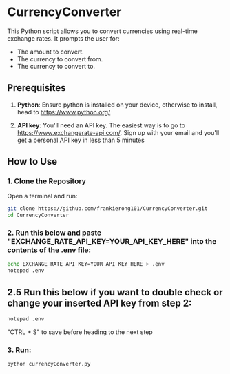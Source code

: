 # CurrencyConverter

This Python script allows you to convert currencies using real-time exchange rates. It prompts the user for:
- The amount to convert.
- The currency to convert from.
- The currency to convert to.
  
## Prerequisites

1. **Python**: Ensure python is installed on your device, otherwise to install, head to https://www.python.org/

2. **API key**: You'll need an API key. The easiest way is to go to https://www.exchangerate-api.com/. Sign up with your email and you'll get a personal API key in less than 5 minutes

## How to Use  

### 1. Clone the Repository  
Open a terminal and run:  

```sh
git clone https://github.com/frankierong101/CurrencyConverter.git
cd CurrencyConverter
```

### 2. Run this below and paste "EXCHANGE_RATE_API_KEY=YOUR_API_KEY_HERE" into the contents of the .env file:
```sh
echo EXCHANGE_RATE_API_KEY=YOUR_API_KEY_HERE > .env
notepad .env
```
## 2.5 Run this below if you want to double check or change your inserted API key from step 2:
```sh
notepad .env
```
"CTRL + S" to save before heading to the next step

### 3. Run:
```sh
python currencyConverter.py
```

